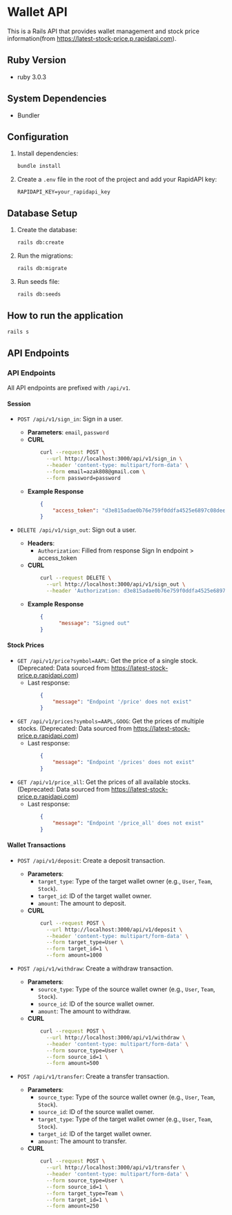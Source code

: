 # Wallet API

This is a Rails API that provides wallet management and stock price information(from https://latest-stock-price.p.rapidapi.com).

## Ruby Version

*   ruby 3.0.3

## System Dependencies

*   Bundler

## Configuration

1.  Install dependencies:
    ```bash
    bundle install
    ```
2.  Create a `.env` file in the root of the project and add your RapidAPI key:
    ```
    RAPIDAPI_KEY=your_rapidapi_key
    ```

## Database Setup

1.  Create the database:
    ```bash
    rails db:create
    ```
2.  Run the migrations:
    ```bash
    rails db:migrate
    ```
3.  Run seeds file:
    ```bash
    rails db:seeds
    ```

## How to run the application

```bash
rails s
```

## API Endpoints

### API Endpoints

All API endpoints are prefixed with `/api/v1`.

#### Session

*   `POST /api/v1/sign_in`: Sign in a user.
    *   **Parameters**: `email`, `password`
    *   **CURL**
        ```bash
            curl --request POST \
              --url http://localhost:3000/api/v1/sign_in \
              --header 'content-type: multipart/form-data' \
              --form email=azak808@gmail.com \
              --form password=password
        ```
    *   **Example Response**
        ```json
            {
                "access_token": "d3e815adae0b76e759f0ddfa4525e6897c08dee7"
            }
        ```

*   `DELETE /api/v1/sign_out`: Sign out a user.
    *   **Headers**:
        * `Authorization`: Filled from response Sign In endpoint > access_token
    *   **CURL**
        ```bash
            curl --request DELETE \
              --url http://localhost:3000/api/v1/sign_out \
              --header 'Authorization: d3e815adae0b76e759f0ddfa4525e6897c08dee7'
        ```
    *   **Example Response**
        ```json
            {
                  "message": "Signed out"
            }
        ```

#### Stock Prices

*   `GET /api/v1/price?symbol=AAPL`: Get the price of a single stock. (Deprecated: Data sourced from https://latest-stock-price.p.rapidapi.com)
    * Last response:
        ```json
            {
                "message": "Endpoint '/price' does not exist"
            }
        ```
*   `GET /api/v1/prices?symbols=AAPL,GOOG`: Get the prices of multiple stocks. (Deprecated: Data sourced from https://latest-stock-price.p.rapidapi.com)
    * Last response:
        ```json
            {
                "message": "Endpoint '/prices' does not exist"
            }
        ```
*   `GET /api/v1/price_all`: Get the prices of all available stocks. (Deprecated: Data sourced from https://latest-stock-price.p.rapidapi.com)
    * Last response:
        ```json
            {
                "message": "Endpoint '/price_all' does not exist"
            }
        ```

#### Wallet Transactions

*   `POST /api/v1/deposit`: Create a deposit transaction.
    *   **Parameters**:
        *   `target_type`: Type of the target wallet owner (e.g., `User`, `Team`, `Stock`).
        *   `target_id`: ID of the target wallet owner.
        *   `amount`: The amount to deposit.
    *   **CURL**
        ```bash
            curl --request POST \
              --url http://localhost:3000/api/v1/deposit \
              --header 'content-type: multipart/form-data' \
              --form target_type=User \
              --form target_id=1 \
              --form amount=1000
        ```

*   `POST /api/v1/withdraw`: Create a withdraw transaction.
    *   **Parameters**:
        *   `source_type`: Type of the source wallet owner (e.g., `User`, `Team`, `Stock`).
        *   `source_id`: ID of the source wallet owner.
        *   `amount`: The amount to withdraw.
    *   **CURL**
        ```bash
            curl --request POST \
              --url http://localhost:3000/api/v1/withdraw \
              --header 'content-type: multipart/form-data' \
              --form source_type=User \
              --form source_id=1 \
              --form amount=500
        ```

*   `POST /api/v1/transfer`: Create a transfer transaction.
    *   **Parameters**:
        *   `source_type`: Type of the source wallet owner (e.g., `User`, `Team`, `Stock`).
        *   `source_id`: ID of the source wallet owner.
        *   `target_type`: Type of the target wallet owner (e.g., `User`, `Team`, `Stock`).
        *   `target_id`: ID of the target wallet owner.
        *   `amount`: The amount to transfer.
    *   **CURL**
        ```bash
            curl --request POST \
              --url http://localhost:3000/api/v1/transfer \
              --header 'content-type: multipart/form-data' \
              --form source_type=User \
              --form source_id=1 \
              --form target_type=Team \
              --form target_id=1 \
              --form amount=250
        ```
